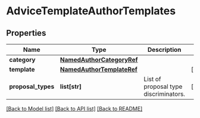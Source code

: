 # AdviceTemplateAuthorTemplates

## Properties
Name | Type | Description | Notes
------------ | ------------- | ------------- | -------------
**category** | [**NamedAuthorCategoryRef**](NamedAuthorCategoryRef.md) |  | 
**template** | [**NamedAuthorTemplateRef**](NamedAuthorTemplateRef.md) |  | [optional] 
**proposal_types** | **list[str]** | List of proposal type discriminators. | [optional] 

[[Back to Model list]](../README.md#documentation-for-models) [[Back to API list]](../README.md#documentation-for-api-endpoints) [[Back to README]](../README.md)

